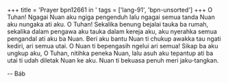 +++
title = 'Prayer bpn12661 in '
tags = ['lang-91', 'bpn-unsorted']
+++
O Tuhan! Ngagai Nuan aku ngiga pengenduh lalu ngagai semua tanda Nuan aku nungaka ati aku.
O Tuhan! Sekalika benung bejalai tauka ba rumah, sekalika dalam pengawa aku tauka dalam kereja aku, aku nyerahka semua pengandal ati aku ba Nuan.
Beri aku bantu Nuan ti chukup awakka tau ngati kediri, ari semua utai. O Nuan ti bepengasih ngelui ari semua!
Sikap ba aku ungkup aku, O Tuhan, nitihka peneka Nuan, lalu asuh aku tepantup ati ba utai ti udah diletak Nuan ke aku.
Nuan ti bekuasa penuh meri jaku-tangkan.

-- Báb
